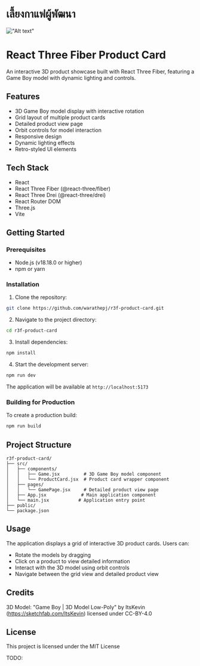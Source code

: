 # เลี้ยงกาแฟผู้พัฒนา

!["Alt text"](https://warathepj.github.io/js-ai-gallery/public/image/promptpay-20.png)

# React Three Fiber Product Card

An interactive 3D product showcase built with React Three Fiber, featuring a Game Boy model with dynamic lighting and controls.

## Features

- 3D Game Boy model display with interactive rotation
- Grid layout of multiple product cards
- Detailed product view page
- Orbit controls for model interaction
- Responsive design
- Dynamic lighting effects
- Retro-styled UI elements

## Tech Stack

- React
- React Three Fiber (@react-three/fiber)
- React Three Drei (@react-three/drei)
- React Router DOM
- Three.js
- Vite

## Getting Started

### Prerequisites

- Node.js (v18.18.0 or higher)
- npm or yarn

### Installation

1. Clone the repository:

```bash
git clone https://github.com/warathepj/r3f-product-card.git
```

2. Navigate to the project directory:

```bash
cd r3f-product-card
```

3. Install dependencies:

```bash
npm install
```

4. Start the development server:

```bash
npm run dev
```

The application will be available at `http://localhost:5173`

### Building for Production

To create a production build:

```bash
npm run build
```

## Project Structure

```
r3f-product-card/
├── src/
│   ├── components/
│   │   ├── Game.jsx         # 3D Game Boy model component
│   │   └── ProductCard.jsx  # Product card wrapper component
│   ├── pages/
│   │   └── GamePage.jsx     # Detailed product view page
│   ├── App.jsx             # Main application component
│   └── main.jsx           # Application entry point
├── public/
└── package.json
```

## Usage

The application displays a grid of interactive 3D product cards. Users can:

- Rotate the models by dragging
- Click on a product to view detailed information
- Interact with the 3D model using orbit controls
- Navigate between the grid view and detailed product view

## Credits

3D Model: "Game Boy | 3D Model Low-Poly" by ItsKevin (https://sketchfab.com/ItsKevin) licensed under CC-BY-4.0

## License

This project is licensed under the MIT License

TODO:
